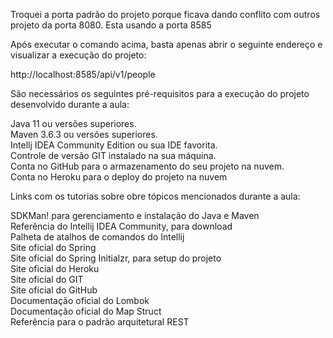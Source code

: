 Troquei a porta padrão do projeto porque ficava dando conflito com outros
projeto da porta 8080.
Esta usando a porta 8585

Após executar o comando acima, basta apenas abrir o seguinte endereço e visualizar a execução do projeto:

http://localhost:8585/api/v1/people


São necessários os seguintes pré-requisitos para a execução do projeto desenvolvido durante a aula:

Java 11 ou versões superiores.  
Maven 3.6.3 ou versões superiores.  
Intellj IDEA Community Edition ou sua IDE favorita.  
Controle de versão GIT instalado na sua máquina.  
Conta no GitHub para o armazenamento do seu projeto na nuvem.  
Conta no Heroku para o deploy do projeto na nuvem

Links com os tutorias sobre obre tópicos mencionados durante a aula:

SDKMan! para gerenciamento e instalação do Java e Maven  
Referência do Intellij IDEA Community, para download  
Palheta de atalhos de comandos do Intellij  
Site oficial do Spring  
Site oficial do Spring Initialzr, para setup do projeto  
Site oficial do Heroku  
Site oficial do GIT  
Site oficial do GitHub  
Documentação oficial do Lombok  
Documentação oficial do Map Struct  
Referência para o padrão arquitetural REST  

